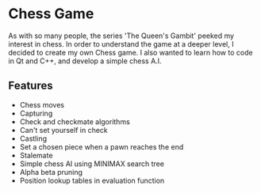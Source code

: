 # Chess Game

As with so many people, the series 'The Queen's Gambit' peeked my interest in chess. In order to understand
the game at a deeper level, I decided to create my own Chess game. I also wanted to learn how to code in Qt and C++, 
and develop a simple chess A.I. 

## Features

- Chess moves
- Capturing
- Check and checkmate algorithms
- Can't set yourself in check 
- Castling
- Set a chosen piece when a pawn reaches the end
- Stalemate
- Simple chess AI using MINIMAX search tree
- Alpha beta pruning
- Position lookup tables in evaluation function